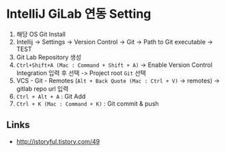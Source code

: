 # IntelliJ GiLab 연동 Setting

1. 해당 OS Git Install
2. Intellij -> Settings -> Version Control -> Git -> Path to Git executable -> TEST
3. Git Lab Repository 생성
4. `Ctrl+Shift+A (Mac : Command + Shift + A)` -> Enable Version Control Integration 입력 후 선택 -> Project root `Git` 선택
5. VCS - Git - Remotes (`Alt + Back Quote (Mac : Ctrl + V)` -> remotes) -> gitlab repo url 입력
6. `Ctrl + Alt + A` : Git Add
7. `Ctrl + K (Mac : Command + K)` : Git commit & push

## Links
- <http://istoryful.tistory.com/49>